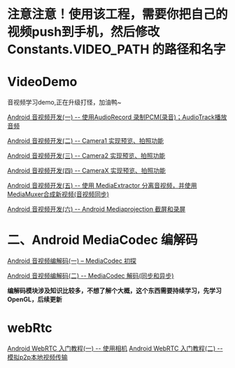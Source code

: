 
# **注意注意！使用该工程，需要你把自己的视频push到手机，然后修改 Constants.VIDEO_PATH 的路径和名字**

# VideoDemo
音视频学习demo,正在升级打怪，加油鸭~

[Android 音视频开发(一) -- 使用AudioRecord 录制PCM(录音)；AudioTrack播放音频](https://blog.csdn.net/u011418943/article/details/107224028)

[Android 音视频开发(二) -- Camera1 实现预览、拍照功能](https://blog.csdn.net/u011418943/article/details/107256406)

[Android 音视频开发(三) -- Camera2 实现预览、拍照功能](https://blog.csdn.net/u011418943/article/details/107279236)

[Android 音视频开发(四) -- CameraX 实现预览、拍照功能](https://blog.csdn.net/u011418943/article/details/107321420)

[Android 音视频开发(五) -- 使用 MediaExtractor 分离音视频，并使用 MediaMuxer合成新视频(音视频同步)](https://blog.csdn.net/u011418943/article/details/107340700)

[Android 音视频开发(六) -- Android Mediaprojection 截屏和录屏](https://blog.csdn.net/u011418943/article/details/115675871)


# 二、Android MediaCodec 编解码
[Android 音视频编解码(一) – MediaCodec 初探](https://blog.csdn.net/u011418943/article/details/107448870)

[Android 音视频编解码(二) -- MediaCodec 解码(同步和异步)](https://blog.csdn.net/u011418943/article/details/107561111)

**编解码模块涉及知识比较多，不想了解个大概，这个东西需要持续学习，先学习OpenGL，后续更新**

# webRtc
[Android WebRTC 入门教程(一) -- 使用相机](https://blog.csdn.net/u011418943/article/details/127108642)
[Android WebRTC 入门教程(二) -- 模拟p2p本地视频传输](https://blog.csdn.net/u011418943/article/details/127117836)
